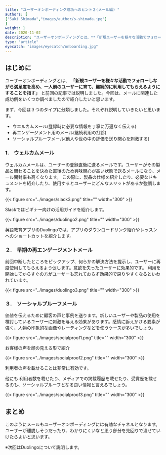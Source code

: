 ```yaml
---
title: "ユーザーオンボーディング成功へのヒント２(メール編) "
authors: [
["Saki Shimada","images/author/s-shimada.jpg"]
]
weight: 1
date: 2020-11-02
description: "ユーザーオンボーディングとは、**「新規ユーザーを様々な活動でフォローしながら満足度を高め、一人前のユーザーに育て、継続的に利用してもらえるようにすることを指す」**と前回の記事では説明しました。今回は、メールに関連した成功例をいくつか調べましたので紹介したいと思います。"
type: "article"
eyecatch: "images/eyecatch/onboarding.jpg"
---
```


## はじめに

ユーザーオンボーディングとは、 **「新規ユーザーを様々な活動でフォローしながら満足度を高め、一人前のユーザーに育て、継続的に利用してもらえるようにすることを指す」** と前回の記事では説明しました。今回は、メールに関連した成功例をいくつか調べましたので紹介したいと思います。

まず、今回は３つのタイプに分類しました。それぞれ説明していきたいと思います。

- ウエルカムメール(登録時に必要な情報を丁寧に万遍なく伝える)
- 再エンゲージメント用のメール(継続利用の打診)
- ソーシャルプルーフメール(他人や世の中の評価を送り関心を刺激する)

### 1.　ウェルカムメール

ウェルカムメールは、ユーザーの登録直後に送るメールです。ユーザーがその製品と関わることを決めた直後のため興味関心が高い状態で送るメールになり、メール開封率も高くなります。
この際に、製品の仕様を紹介したり、必要なドキュメントを紹介したり、使用するとユーザーにどんなメリットがあるか強調します。

{{< figure src="../images/slack3.png" title="" width="300" >}}

Slackではビギナー向けの活用ガイドを紹介します。

{{< figure src="../images/duolingo2.png" title="" width="300" >}}

英語教育アプリのDuolingoでは、アプリのダウンロードリンク紹介やレッスンへのショートカットを紹介します。

### ２.　早期の再エンゲージメントメール

前回中断したところをピックアップ、何らかの解決方法を提示し、ユーザーに再度使用してもらえるよう促します。意欲を失ったユーザーに効果的です。
利用を開始してからすぐの方がユーザーも忘れておらず効果的で戻りやすくなるといわれています。

{{< figure src="../images/duolingo3.png" title="" width="300" >}}

### ３.　ソーシャルプルーフメール

価値を伝えるために顧客の声と事例を送ります。新しいユーザーや製品の使用を検討しているユーザーに刺激を与える効果があります。感情に訴えかける要素が強く、人物の印象的な画像やレーティングなどを使うケースが多いでしょう。

{{< figure src="../images/socialproof1.png" title="" width="300" >}}

お客様の声を顔の見える形で紹介

{{< figure src="../images/socialproof2.png" title="" width="300" >}}

利用者の声を載せることは非常に有効です。

他にも
利用者数を載せたり、メディアでの掲載履歴を載せたり、受賞歴を載せるのも、ソーシャルプルーフとなる良い情報と言えるでしょう。

{{< figure src="../images/socialproof3.png" title="" width="300" >}}

## まとめ

このようにメールもユーザーオンボーディングには有効なチャネルとなります。ユーザーが離脱しそうだったり、わかりにくいなと思う部分を先回りで潰せていけたらよいと思います。

※次回はDuolingoについて説明します。
